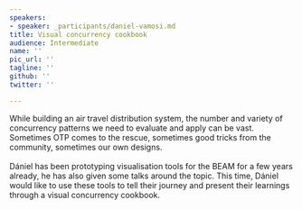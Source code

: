 ```yaml
---
speakers:
- speaker: _participants/daniel-vamosi.md
title: Visual concurrency cookbook
audience: Intermediate
name: ''
pic_url: ''
tagline: ''
github: ''
twitter: ''

---
```

<p>While building an air travel distribution system, the number and variety of concurrency patterns we need to evaluate and apply can be vast. Sometimes OTP comes to the rescue, sometimes good tricks from the community, sometimes our own designs. <br /><br />Dániel has been prototyping visualisation tools for the BEAM for a few years already, he has also given some talks around the topic. This time, Dániel would like to use these tools to tell their journey and present their learnings through a visual concurrency cookbook.</p>